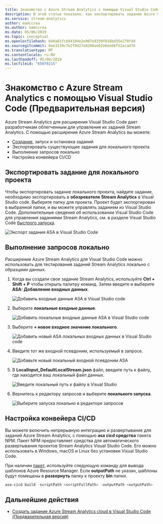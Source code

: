 ```yaml
---
title: Знакомство с Azure Stream Analytics с помощью Visual Studio Code (Предварительная версия)
description: В этой статье показано, как экспортировать задание Azure Stream Analytics в локальном проекте, перечисление заданий и просмотреть задания сущности и настройка конвейера CI/CD для задания Stream Analytics.
ms.service: stream-analytics
author: mamccrea
ms.author: mamccrea
ms.date: 05/06/2019
ms.topic: conceptual
ms.openlocfilehash: 640a81fcb94194e2e907e9339f016bd35e279fdd
ms.sourcegitcommit: 0ae3139c7e2f9d27e8200ae02e6eed6f52aca476
ms.translationtype: MT
ms.contentlocale: ru-RU
ms.lasthandoff: 05/06/2019
ms.locfileid: "65079215"
---
```

# <a name="explore-azure-stream-analytics-with-visual-studio-code-preview"></a>Знакомство с Azure Stream Analytics с помощью Visual Studio Code (Предварительная версия)

Azure Stream Analytics для расширения Visual Studio Code дает разработчикам облегченным для управления их заданий Stream Analytics. С помощью расширения Azure Stream Analytics вы можете:

- [Создание](quick-create-vs-code.md), запуск и остановка заданий
- Экспортировать существующие задания для локального проекта
- Выполнение запросов локально
- Настройка конвейера CI/CD

## <a name="export-a-job-to-a-local-project"></a>Экспортировать задание для локального проекта

Чтобы экспортировать задание локального проекта, найдите задание, необходимо экспортировать в **обозревателе Stream Analytics** в Visual Studio code. Выберите папку для проекта. Проект будет экспортирован в выбранной папки, и вы можете управлять заданием из Visual Studio Code. Дополнительные сведения об использовании Visual Studio Code для управления заданиями Stream Analytics, см. в разделе Visual Studio Code [быстрого запуска](quick-create-vs-code.md).

![Экспорт задания ASA в Visual Studio Code](./media/vs-code-how-to/export-job.png)

## <a name="run-queries-locally"></a>Выполнение запросов локально

Расширение Azure Stream Analytics для Visual Studio Code можно использовать для тестирования заданий Stream Analytics локально с образцами данных.

1. Когда вы создали свое задание Stream Analytics, используйте **Ctrl + Shift + P** чтобы открыть палитру команд. Затем введите и выберите **ASA: Добавление входных данных**.

    ![Добавить входные данные ASA в Visual Studio code](./media/vs-code-how-to/add-input.png)

2. Выберите **локальные входные данные**.

    ![Добавить локальные входные данные ASA в Visual Studio code](./media/vs-code-how-to/add-local-input.png)

3. Выберите **+ новое входное значение локального**.

    ![Добавить новый ASA локальных входных данных в Visual Studio code](./media/vs-code-how-to/add-new-local-input.png)

4. Введите тот же входной псевдоним, используемый в запросе.

    ![Добавьте новый локальный входной псевдоним ASA](./media/vs-code-how-to/new-local-input-alias.png)

5. В **LocalInput_DefaultLocalStream.json** файл, введите путь к файлу, где находится ваш локальный файл данных.

    ![Введите локальный путь к файлу в Visual Studio](./media/vs-code-how-to/local-file-path.png)

6. Вернитесь к редактору запросов и выберите **локального запуска**.

    ![Выберите запуска локально в редакторе запросов](./media/vs-code-how-to/run-locally.png)

## <a name="set-up-a-cicd-pipeline"></a>Настройка конвейера CI/CD

Вы можете включить непрерывную интеграцию и развертывание для заданий Azure Stream Analytics, с помощью **asa cicd средства** пакета NPM. Пакет NPM предоставляет средства для автоматического развертывания проектов Stream Analytics Visual Studio Code. Его можно использовать в Windows, macOS и Linux без установки Visual Studio Code.

При наличии [пакет](https://usqldownload.blob.core.windows.net/ext/asa/asa-cicd-0.0.1-preview-beta.tar), используйте следующую команду для вывода шаблонов Azure Resource Manager. Если **outputPath** не указан, шаблоны будут помещены в **развернуть** папку к проекту **bin** папки.

```powershell
asa-cicd build -scriptPath <scriptFullPath> -outputPath <outputPath>
```

## <a name="next-steps"></a>Дальнейшие действия

* [Создать задание Azure Stream Analytics cloud в Visual Studio Code (Предварительная версия)](quick-create-vs-code.md)